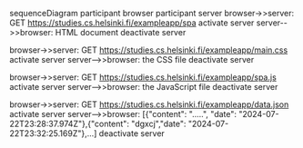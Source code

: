 sequenceDiagram 
participant browser 
participant server
  browser->>server: GET https://studies.cs.helsinki.fi/exampleapp/spa
  activate server
  server-->>browser: HTML document
  deactivate server

  browser->>server: GET https://studies.cs.helsinki.fi/exampleapp/main.css
  activate server
  server-->>browser: the CSS file
  deactivate server

  browser->>server: GET https://studies.cs.helsinki.fi/exampleapp/spa.js
  activate server
  server-->>browser: the JavaScript file
  deactivate server

  browser->>server: GET https://studies.cs.helsinki.fi/exampleapp/data.json
  activate server
  server-->>browser: [{"content": ".....", "date": "2024-07-22T23:28:37.974Z"},{"content": "dgxcj","date": "2024-07-22T23:32:25.169Z"},...]
  deactivate server
